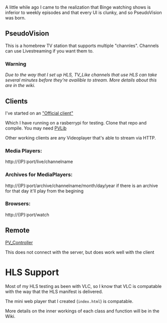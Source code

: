 A little while ago I came to the realization that Binge watching shows is inferior to weekly episodes and that every UI is clunky, and so PseudoVision was born.
## PseudoVision
This is a homebrew TV station that supports multiple "channles". Channels can use Livestreaming if you want them to.
### Warning
_Due to the way that I set up HLS, TV_Like channels that use HLS can take several minutes before they're availible to stream. More details about this are in the wiki._

## Clients
I've started on an ["Official client"](https://github.com/Damarko-Berry/PV_Client)

Which I have running on a rasberrypi for testing. Clone that repo and compile. You may need [PVLib](https://github.com/Damarko-Berry/PseudoVision/releases/download/1.0.0/PVLib.zip) 

Other working clients are any Videoplayer that's able to stream via HTTP.

### Media Players:
http://{IP}:port/live/channelname
### Archives for MediaPlayers:
http://{IP}:port/archive/channelname/month/day/year
if there is an archive for that day it'll play from the begining
### Browsers:
http://{IP}:port/watch

## Remote
[PV_Controller](https://github.com/Damarko-Berry/PV_Controller)

This does not connect with the server, but does work well with the client

# HLS Support
Most of my HLS testing as been with VLC, so I know that VLC is compatable with the way that the HLS manifest is delivered. 

The mini web player that I created (`index.html`) is compatable.

More details on the inner workings of each class and function will be in the Wiki.
